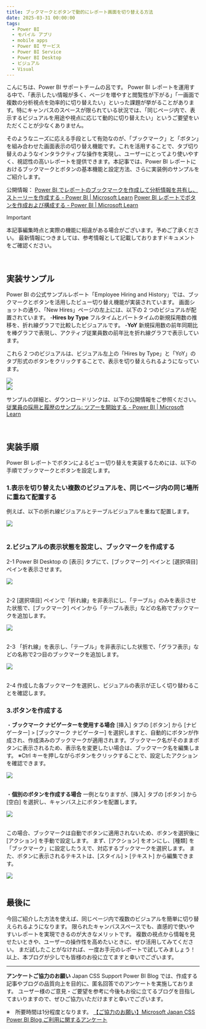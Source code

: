 ```yaml
---
title: ブックマークとボタンで動的にレポート画面を切り替える方法
date: 2025-03-31 00:00:00 
tags:
  - Power BI
  - モバイル アプリ
  - mobile apps
  - Power BI サービス
  - Power BI Service
  - Power BI Desktop
  - ビジュアル
  - Visual
---
```


こんにちは、Power BI サポートチームの呂です。
Power BI レポートを運用する中で、「表示したい情報が多く、ページを増やすと閲覧性が下がる」「一画面で複数の分析視点を効率的に切り替えたい」といった課題が挙がることがあります。特にキャンバスのスペースが限られている状況では、「同じページ内で、表示するビジュアルを用途や視点に応じて動的に切り替えたい」というご要望をいただくことが少なくありません。

そのようなニーズに応える手段として有効なのが、「ブックマーク」と「ボタン」を組み合わせた画面表示の切り替え機能です。これを活用することで、タブ切り替えのようなインタラクティブな操作を実現し、ユーザーにとってより使いやすく、視認性の高いレポートを提供できます。本記事では、Power BI レポートにおけるブックマークとボタンの基本機能と設定方法、さらに実装例のサンプルをご紹介します。

公開情報：
[Power BI でレポートのブックマークを作成して分析情報を共有し、ストーリーを作成する - Power BI | Microsoft Learn](https://learn.microsoft.com/ja-jp/power-bi/create-reports/desktop-bookmarks?tabs=powerbi-desktop)
[Power BI レポートでボタンを作成および構成する - Power BI | Microsoft Learn](https://learn.microsoft.com/ja-jp/power-bi/create-reports/desktop-buttons?tabs=powerbi-desktop)


<!-- more -->
> [!IMPORTANT]  
> 本記事編集時点と実際の機能に相違がある場合がございます。予めご了承ください。
> 最新情報につきましては、参考情報として記載しておりますドキュメントをご確認ください。

</br>

## 実装サンプル
Power BI の公式サンプルレポート「Employee Hiring and History」では、ブックマークとボタンを活用したビュー切り替え機能が実装されています。
画面ショットの通り、「New Hires」ページの左上には、以下の 2 つのビジュアルが配置されています。
-**Hires by Type** フルタイムとパートタイムの新規採用数の推移を、折れ線グラフで比較したビジュアルです。
-**YoY** 新規採用数の前年同期比を棒グラフで表現し、アクティブ従業員数の前年比を折れ線グラフで表示しています。

これら 2 つのビジュアルは、ビジュアル左上の「Hires by Type」と「YoY」のタブ形式のボタンをクリックすることで、表示を切り替えられるようになっています。 

<div align="left">
<img src="1.png">
</div>

<div align="left">
<img src="2.png">
</div>

サンプルの詳細と、ダウンロードリンクは、以下の公開情報をご参照ください。
[従業員の採用と履歴のサンプル: ツアーを開始する - Power BI | Microsoft Learn](https://learn.microsoft.com/ja-jp/power-bi/create-reports/sample-employee-hiring-history)

</br>

## 実装手順
Power BI レポートでボタンによるビュー切り替えを実装するためには、以下の手順でブックマークとボタンを設定します。

### 1.表示を切り替えたい複数のビジュアルを、同じページ内の同じ場所に重ねて配置する
例えば、以下の折れ線ビジュアルとテーブルビジュアルを重ねて配置します。
<div align="left">
<img src="3.png">
</div>
</br>

### 2.ビジュアルの表示状態を設定し、ブックマークを作成する
2-1 Power BI Desktop の [表示] タブにて、[ブックマーク] ペインと [選択項目] ペインを表示させます。
<div align="left">
<img src="4.png">
</div>
</br>

2-2 [選択項目] ペインで「折れ線」を非表示にし、「テーブル」のみを表示させた状態で、[ブックマーク] ペインから「テーブル表示」などの名称でブックマークを追加します。
<div align="left">
<img src="5.png">
</div>
</br>

2-3 「折れ線」を表示し、「テーブル」を非表示にした状態で、「グラフ表示」などの名称で2つ目のブックマークを追加します。
<div align="left">
<img src="6.png">
</div>
</br>

2-4 作成した各ブックマークを選択し、ビジュアルの表示が正しく切り替わることを確認します。
</br>

### 3.ボタンを作成する
・**ブックマーク ナビゲーターを使用する場合**
[挿入] タブの [ボタン] から [ナビゲーター] > [ブックマーク ナビゲーター] を選択しますと、自動的にボタンが作成され、作成済みのブックマークが適用されます。ブックマーク名がそのままボタンに表示されるため、表示名を変更したい場合は、ブックマーク名を編集します。
※Ctrl キーを押しながらボタンをクリックすることで、設定したアクションを確認できます。
<div align="left">
<img src="7.png">
</div>
</br>

・**個別のボタンを作成する場合**
一例となりますが、[挿入] タブの [ボタン] から [空白] を選択し、キャンバス上にボタンを配置します。
<div align="left">
<img src="8.png">
</div>
</br>

この場合、ブックマークは自動でボタンに適用されないため、ボタンを選択後に [アクション] を手動で設定します。
まず、[アクション] をオンにし、[種類] を「ブックマーク」に設定したうえで、対応するブックマークを選択します。
また、ボタンに表示されるテキストは、[スタイル] > [テキスト] から編集できます。
<div align="left">
<img src="9.png">
</div>
</br>

## 最後に
今回ご紹介した方法を使えば、同じページ内で複数のビジュアルを簡単に切り替えられるようになります。
限られたキャンバススペースでも、直感的で使いやすいレポートを実現できるのが大きなメリットです。
複数の視点から情報を見せたいときや、ユーザーの操作性を高めたいときに、ぜひ活用してみてください。
まだ試したことがなければ、一度お手元のレポートで試してみましょう！
以上、本ブログが少しでも皆様のお役に立てますと幸いでございます。

---
**アンケートご協力のお願い**
Japan CSS Support Power BI Blog では、作成する記事やブログの品質向上を目的に、匿名回答でのアンケートを実施しております。
ユーザー様のご意見・ご要望を参考に今後もお役に立てるブログを目指してまいりますので、ぜひご協力いただけますと幸いでございます。 

※　所要時間は1分程度となります。
[【ご協力のお願い】Microsoft Japan CSS Power BI Blog ご利用に関するアンケート](https://jpbap-sqlbi.github.io/blog/powerbi/pbi_blogsurvey2022/)
